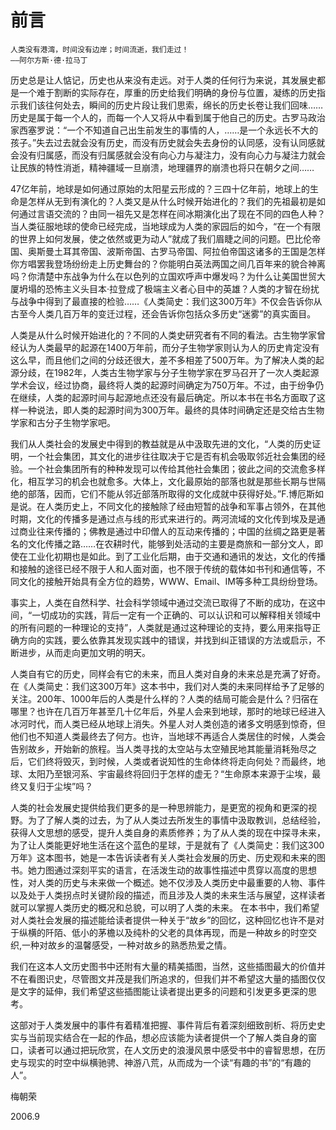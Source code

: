 # 前言


    人类没有港湾，时间没有边岸；时间流逝，我们走过！
    ——阿尔方斯·德·拉马丁

历史总是让人惦记，历史也从来没有走远。对于人类的任何行为来说，其发展史都是一个难于割断的实际存在，厚重的历史给我们明确的身份与位置，凝练的历史指示我们该往何处去，瞬间的历史片段让我们思索，绵长的历史长卷让我们回味……历史是属于每一个人的，而每一个人又将从中看到属于他自己的历史。古罗马政治家西塞罗说：“一个不知道自己出生前发生的事情的人，……是一个永远长不大的孩子。”失去过去就会没有历史，而没有历史就会失去身份的认同感，没有认同感就会没有归属感，而没有归属感就会没有向心力与凝注力，没有向心力与凝注力就会让民族的特性消逝，精神疆域一旦崩溃，地理疆界的崩溃也将只在朝夕之间……

47亿年前，地球是如何通过原始的太阳星云形成的？三四十亿年前，地球上的生命是怎样从无到有演化的？人类又是从什么时候开始进化的？我们的先祖最初是如何通过言语交流的？由同一祖先又是怎样在间冰期演化出了现在不同的四色人种？当人类征服地球的使命已经完成，当地球成为人类的家园后的如今，“在一个有限的世界上如何发展，使之依然或更为动人”就成了我们眉睫之间的问题。巴比伦帝国、奥斯曼土耳其帝国、波斯帝国、古罗马帝国、阿拉伯帝国这诸多的王国是怎样你方唱罢我登场纷纷走上历史舞台的？你能明白英法两国之间几百年来的貌合神离吗？你清楚中东战争为什么在以色列的立国欢呼声中爆发吗？为什么让美国世贸大厦坍塌的恐怖主义头目本·拉登成了极端主义者心目中的英雄？人类的才智在纷扰与战争中得到了最直接的检验……《人类简史：我们这300万年》不仅会告诉你从古至今人类几百万年的变迁过程，还会告诉你包括众多历史“迷雾”的真实面目。

人类是从什么时候开始进化的？不同的人类史研究者有不同的看法。古生物学家曾经认为人类最早的起源在1400万年前，而分子生物学家则认为人的历史肯定没有这么早，而且他们之间的分歧还很大，差不多相差了500万年。为了解决人类的起源分歧，在1982年，人类古生物学家与分子生物学家在罗马召开了一次人类起源学术会议，经过协商，最终将人类的起源时间确定为750万年。不过，由于纷争仍在继续，人类的起源时间与起源地点还没有最后确定。所以本书在书名方面取了这样一种说法，即人类的起源时间为300万年。最终的具体时间确定还是交给古生物学家和古分子生物学家吧。

我们从人类社会的发展史中得到的教益就是从中汲取先进的文化，“人类的历史证明，一个社会集团，其文化的进步往往取决于它是否有机会吸取邻近社会集团的经验。一个社会集团所有的种种发现可以传给其他社会集团；彼此之间的交流愈多样化，相互学习的机会也就愈多。大体上，文化最原始的部落也就是那些长期与世隔绝的部落，因而，它们不能从邻近部落所取得的文化成就中获得好处。”F.博厄斯如是说。在人类历史上，不同文化的接触除了经由短暂的战争和军事占领外，在其他时期，文化的传播多是通过点与线的形式来进行的。两河流域的文化传到埃及是通过商业往来传播的；佛教是通过中印僧人的互动来传播的；中国的丝绸之路更是著名的文化传播之路……在农耕时代，能够到处活动的主要是商旅和一部分文人，即使在工业化初期也是如此。到了工业化后期，由于交通和通讯的发达，文化的传播和接触的途径已经不限于人和人面对面，也不限于传统的载体如书刊和通信等，不同文化的接触开始具有全方位的趋势，WWW、Email、IM等多种工具纷纷登场。

事实上，人类在自然科学、社会科学领域中通过交流已取得了不断的成功，在这中间，“一切成功的实践，背后一定有一个正确的、可以认识和可以解释相关领域中的所有问题的一种理论的支持”，人类就是通过这种理论的支持，要么用来指导正确方向的实践，要么依靠其发现实践中的错误，并找到纠正错误的方法或启示，不断进步，从而走向更加文明的明天。

人类自有它的历史，同样会有它的未来，而且人类对自身的未来总是充满了好奇。在《人类简史：我们这300万年》这本书中，我们对人类的未来同样给予了足够的关注。200年、1000年后的人类是什么样的？人类的结局可能会是什么？归宿在哪里？也许在几百万年甚至几十亿年后，外星人会来到地球，那时的地球已经进入冰河时代，而人类已经从地球上消失。外星人对人类创造的诸多文明感到惊奇，但他们也不知道人类最终去了何方。也许，当地球不再适合人类居住的时候，人类会告别故乡，开始新的旅程。当人类寻找的太空站与太空殖民地其能量消耗殆尽之后，它们终将毁灭，到时候，人类或者说知性的生命体终将走向何处？而最终，地球、太阳乃至银河系、宇宙最终将回归于怎样的虚无？“生命原本来源于尘埃，最终又复归于尘埃”吗？

人类的社会发展史提供给我们更多的是一种思辨能力，是更宽的视角和更深的视野。为了了解人类的过去，为了从人类过去所发生的事情中汲取教训，总结经验，获得人文思想的感受，提升人类自身的素质修养；为了从人类的现在中探寻未来，为了让人类能更好地生活在这个蓝色的星球，于是就有了《人类简史：我们这300万年》这本图书，她是一本告诉读者有关人类社会发展的历史、历史观和未来的图书。她力图通过深刻平实的语言，在活泼生动的故事性描述中贯穿以高度的思想性，对人类的历史与未来做一个概述。她不仅涉及人类历史中最重要的人物、事件以及处于人类拐点时关键阶段的描述，而且涉及人类的未来生活与展望，这样读者就可以掌握人类历史的概况和总貌，可以明了人类的未来。
在本书中，我们希望对人类社会发展的描述能给读者提供一种关于“故乡”的回忆，这种回忆也许不是对于纵横的阡陌、低小的茅檐以及纯朴的父老的具体再现，而是一种故乡的时空交织,一种对故乡的温馨感受，一种对故乡的熟悉热爱之情。

我们在这本人文历史图书中还附有大量的精美插图，当然，这些插图最大的价值并不在看图识史，尽管图文并茂是我们所追求的，但我们并不希望这大量的插图仅仅是文字的延伸，我们希望这些插图能让读者提出更多的问题和引发更多更深的思考。

这部对于人类发展中的事件有着精准把握、事件背后有着深刻细致剖析、将历史史实与当前现实结合在一起的作品，想必应该能为读者提供一个了解人类自身的窗口，读者可以通过把玩欣赏，在人文历史的浪漫风景中感受书中的睿智思想，在历史与现实的时空中纵横驰骋、神游八荒，从而成为一个读“有趣的书”的“有趣的人”。

梅朝荣

2006.9


